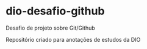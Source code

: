 # dio-desafio-github
Desafio de projeto sobre Git/Github 

Repositório criado para anotações de estudos da DIO



